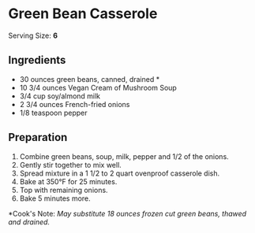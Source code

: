 # Green Bean Casserole

Serving Size: **6**

## Ingredients

- 30 ounces green beans, canned, drained *
- 10 3/4 ounces Vegan Cream of Mushroom Soup
- 3/4 cup soy/almond milk
- 2 3/4 ounces French-fried onions
- 1/8 teaspoon pepper

## Preparation

1. Combine green beans, soup, milk, pepper and 1/2 of the onions.
2. Gently stir together to mix well.
3. Spread mixture in a 1 1/2 to 2 quart ovenproof casserole dish.
4. Bake at 350°F for 25 minutes.
5. Top with remaining onions.
6. Bake 5 minutes more.

*Cook's Note: *May substitute 18 ounces frozen cut green beans, thawed and drained.*
